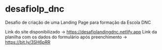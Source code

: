 # desafiolp_dnc
Desafio de criação de uma Landing Page para formação da Escola DNC

Link do site disponibilizado -> https://desafiolandingdnc.netlify.app
Link da planilha com os dados do formulário após preenchimento -> https://bit.ly/3SH6pRR
